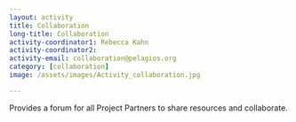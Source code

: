 ```yaml
---
layout: activity
title: Collaboration
long-title: Collaboration
activity-coordinator1: Rebecca Kahn
activity-coordinator2: 
activity-email: collaboration@pelagios.org
category: [collaboration]
image: /assets/images/Activity_collaboration.jpg

---
```


Provides a forum for all Project Partners to share resources and collaborate.
